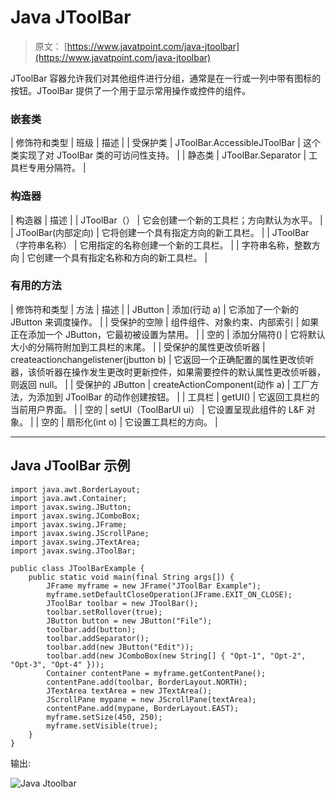 # Java JToolBar

> 原文： [https://www.javatpoint.com/java-jtoolbar](https://www.javatpoint.com/java-jtoolbar)

JToolBar 容器允许我们对其他组件进行分组，通常是在一行或一列中带有图标的按钮。JToolBar 提供了一个用于显示常用操作或控件的组件。

### 嵌套类

| 修饰符和类型 | 班级 | 描述 |
| 受保护类 | JToolBar.AccessibleJToolBar | 这个类实现了对 JToolBar 类的可访问性支持。 |
| 静态类 | JToolBar.Separator | 工具栏专用分隔符。 |

### 构造器

| 构造器 | 描述 |
| JToolBar（） | 它会创建一个新的工具栏；方向默认为水平。 |
| JToolBar(内部定向) | 它将创建一个具有指定方向的新工具栏。 |
| JToolBar（字符串名称） | 它用指定的名称创建一个新的工具栏。 |
| 字符串名称，整数方向 | 它创建一个具有指定名称和方向的新工具栏。 |

### 有用的方法

| 修饰符和类型 | 方法 | 描述 |
| JButton | 添加(行动 a) | 它添加了一个新的 JButton 来调度操作。 |
| 受保护的空隙 | 组件组件、对象约束、内部索引 | 如果正在添加一个 JButton，它最初被设置为禁用。 |
| 空的 | 添加分隔符() | 它将默认大小的分隔符附加到工具栏的末尾。 |
| 受保护的属性更改侦听器 | createactionchangelistener(jbutton b) | 它返回一个正确配置的属性更改侦听器，该侦听器在操作发生更改时更新控件，如果需要控件的默认属性更改侦听器，则返回 null。 |
| 受保护的 JButton | createActionComponent(动作 a) | 工厂方法，为添加到 JToolBar 的动作创建按钮。 |
| 工具栏 | getUI() | 它返回工具栏的当前用户界面。 |
| 空的 | setUI（ToolBarUI ui） | 它设置呈现此组件的 L&F 对象。 |
| 空的 | 扇形化(int o) | 它设置工具栏的方向。 |

* * *

## Java JToolBar 示例

```
import java.awt.BorderLayout;
import java.awt.Container;
import javax.swing.JButton;
import javax.swing.JComboBox;
import javax.swing.JFrame;
import javax.swing.JScrollPane;
import javax.swing.JTextArea;
import javax.swing.JToolBar;

public class JToolBarExample {
	public static void main(final String args[]) {
		JFrame myframe = new JFrame("JToolBar Example");
		myframe.setDefaultCloseOperation(JFrame.EXIT_ON_CLOSE);
		JToolBar toolbar = new JToolBar();
		toolbar.setRollover(true);
		JButton button = new JButton("File");
		toolbar.add(button);
		toolbar.addSeparator();
		toolbar.add(new JButton("Edit"));
		toolbar.add(new JComboBox(new String[] { "Opt-1", "Opt-2", "Opt-3", "Opt-4" }));
		Container contentPane = myframe.getContentPane();
		contentPane.add(toolbar, BorderLayout.NORTH);
		JTextArea textArea = new JTextArea();
		JScrollPane mypane = new JScrollPane(textArea);
		contentPane.add(mypane, BorderLayout.EAST);
		myframe.setSize(450, 250);
		myframe.setVisible(true);
	}
}

```

输出:

![Java Jtoolbar ](../img/9918809ab48cb9cf9b345e48a22650b9.png)